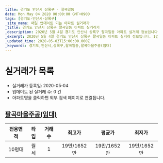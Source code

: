 ```yaml
---
title: 경기도 안산시 상록구 - 팔곡일동
date: Mon May 04 2020 00:00:00 GMT+0900
tags: [경기도-안산시-상록구]
_site_name: 매일 업데이트 되는 아파트 실거래가
_title: 경기도 안산시 상록구 팔곡일동 아파트 실거래가
_description: 2020년 5월 4일 경기도 안산시 상록구 팔곡일동 아파트 실거래 정보입니다. 1건 아파트 정보가 있습니다.
_excerpt: 2020년 5월 4일 경기도 안산시 상록구 팔곡일동 아파트 실거래 정보입니다. 1건 아파트 정보가 있습니다.
_updated_time: 2020-05-03T15:00:00.000Z
_keywords: 경기도,안산시,상록구,팔곡일동,팔곡마을주공(임대)
---
```






# 실거래가 목록
- 실거래가 등록일: 2020-05-04
- 업데이트 된 실거래 수: 0 건
- 아파트명을 클릭하면 외부 검색 페이지로 연결됩니다.

## [팔곡마을주공(임대)](#팔곡마을주공임대)

|전용면적|타입|거래수|최고가|평균가|최저가|
|:---:|:---:|:---:|:---:|:---:|:---:|
|10평대|<span class="deal-type-3">월세</span>|1|19만/1652만|19만/1652만|19만/1652만|

<br/>



